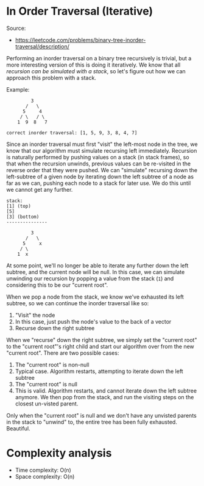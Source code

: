 # In Order Traversal (Iterative)

Source:

 - https://leetcode.com/problems/binary-tree-inorder-traversal/description/

Performing an inorder traversal on a binary tree recursively is trivial, but
a more interesting version of this is doing it iteratively. We know that all
*recursion can be simulated with a stack*, so let's figure out how we can
approach this problem with a stack.

Example:

```
         3
       /   \
      5     4
     / \   / \
    1  9  8   7

correct inorder traversal: [1, 5, 9, 3, 8, 4, 7]
```

Since an inorder traversal must first "visit" the left-most node in the tree,
we know that our algorithm must simulate recursing left immediately. Recursion
is naturally performed by pushing values on a stack (in stack frames), so that
when the recursion unwinds, previous values can be re-visited in the reverse
order that they were pushed. We can "simulate" recursing down the left-subtree
of a given node by iterating down the left subtree of a node as far as we can,
pushing each node to a stack for later use. We do this until we cannot get any
further.

```
stack:
[1] (top)
[5]
[3] (bottom)
---------------

         3
       /   \
      5     x
     / \
    1  x
```

At some point, we'll no longer be able to iterate any further down the left
subtree, and the current node will be null. In this case, we can simulate
unwinding our recursion by popping a value from the stack (`1`) and considering
this to be our "current root".

When we pop a node from the stack, we know we've exhausted its left subtree,
so we can continue the inorder traversal like so:

1. "Visit" the node
  1. In this case, just push the node's value to the back of a vector
1. Recurse down the right subtree

When we "recurse" down the right subtree, we simply set the "current root" to the
"current root"'s right child and start our algorithm over from the new "current root".
There are two possible cases:

1. The "current root" is non-null
  1. Typical case. Algorithm restarts, attempting to iterate down the left subtree
1. The "current root" is null
  1. This is valid. Algorithm restarts, and cannot iterate down the left subtree anymore.
     We then pop from the stack, and run the visiting steps on the closest un-visted parent.

Only when the "current root" is null and we don't have any unvisted parents in the stack to
"unwind" to, the entire tree has been fully exhausted. Beautiful.

<!--
TODO(domfarolino): Consider explaining my original approach, though it is a bit lengthy
My first
approach to this problem was to dump the root (if non-null) into the stack
immediately, and keep operating on the stack while there were elements in it.

When we examine the non-empty stack, the `top` node will be the current root
we're interested in. Just like the recursive solution, we want to first simulate
recursing on the left tree of the `top`-most node. To do this, we'll take the
top-most node, keep it in the stack, and push its left child to the stack so we
can visit this subtree. We'll keep doing this until the left-most child does not
have a subtree, in which case our "recursion" bottoms out.

```
stack:
[1] (top)
[5]
[3] (bottom)

current root = 1 (no children!)
```

When we're considering the node `1`, we cannot go left anymore. As an inorder
traversal mandates, we'll "visit" this node, and then consider the right subtree.
In this case there is no right subtree, so we can simply simulate unwinding our
recursing by popping the top-most node in the stack, and attempting to visit it.

```
stack:
[5] (top)
[3] (bottom)

current root = 5
```

Next we consider the top-most node `5`, but we need to make sure we don't simply
repeat the left-subtree-traversal steps on `5` again. So what could we have done
earlier to mark the progress we've made on `5` so that when we encounter it again
in the stack, we choose to visit it and consider its right subtree, instead of visit
its left subtree _again_? The approach I came up with was to dump it into another stack
exclusively for nodes that:

 - We've started to visit the left subtree for
 - But we haven't visited themselves, or their right subtree yet

It then became clear to me that the first stack would only ever have one node in it
at a time, in which case we could substitute it for a simple node pointer.

...
-->

# Complexity analysis

 - Time complexity: O(n)
 - Space complexity: O(n)
